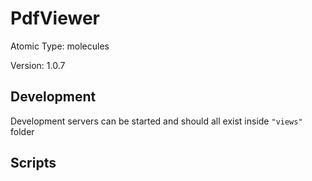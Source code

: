 # PdfViewer

Atomic Type: molecules

Version: 1.0.7

## Development

Development servers can be started and should all exist inside `"views"` folder

## Scripts
